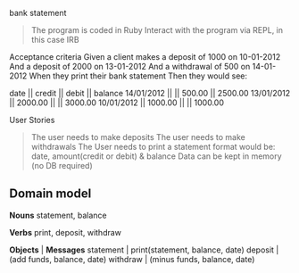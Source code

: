 bank statement

>The program is coded in Ruby
>Interact with the program via REPL, in this case IRB

Acceptance criteria
Given a client makes a deposit of 1000 on 10-01-2012
And a deposit of 2000 on 13-01-2012
And a withdrawal of 500 on 14-01-2012
When they print their bank statement
Then they would see:

date || credit || debit || balance
14/01/2012 || || 500.00 || 2500.00
13/01/2012 || 2000.00 || || 3000.00
10/01/2012 || 1000.00 || || 1000.00

User Stories
>The user needs to make deposits
>The user needs to make withdrawals
>The User needs to print a statement 
  format would be:  
  date, amount(credit or debit) & balance
> Data can be kept in memory (no DB required) 


Domain model
----
**Nouns**
statement,
balance

**Verbs**
print,
deposit,
withdraw

**Objects** | **Messages**
statement   | print(statement, balance, date)
deposit     | (add funds, balance, date)
withdraw    | (minus funds, balance, date)